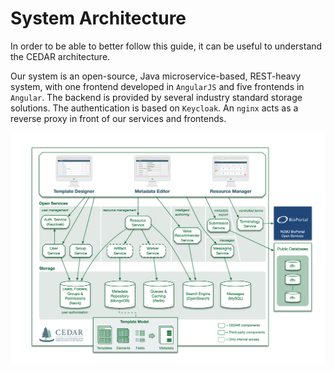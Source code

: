 # System Architecture
In order to be able to better follow this guide, it can be useful to understand the CEDAR architecture.

Our system is an open-source, Java microservice-based, REST-heavy system, with one frontend developed in `AngularJS` and five frontends in `Angular`.
The backend is provided by several industry standard storage solutions.
The authentication is based on `Keycloak`. An `nginx` acts as a reverse proxy in front of our services and frontends.

![CEDAR Architecture](../img/architecture.png)
 
